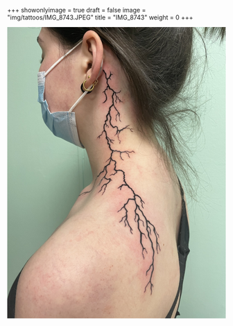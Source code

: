 +++
showonlyimage = true
draft = false
image = "img/tattoos/IMG_8743.JPEG"
title = "IMG_8743"
weight = 0
+++

![image](/img/tattoos/IMG_8743.JPEG)
